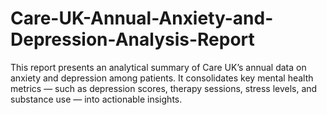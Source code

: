 # Care-UK-Annual-Anxiety-and-Depression-Analysis-Report
This report presents an analytical summary of Care UK’s annual data on anxiety and depression among patients. It consolidates key mental health metrics — such as depression scores, therapy sessions, stress levels, and substance use — into actionable insights.
